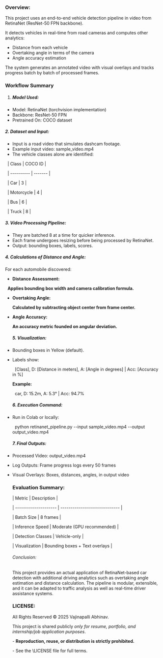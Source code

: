 ### Overview:



This project uses an end-to-end vehicle detection pipeline in video from RetinaNet (ResNet-50 FPN backbone).



It detects vehicles in real-time from road cameras and computes other analytics:

* Distance from each vehicle
* Overtaking angle in terms of the camera
* Angle accuracy estimation



The system generates an annotated video with visual overlays and tracks progress batch by batch of processed frames.



### Workflow Summary



1. ##### **Model Used:**



* Model: RetinaNet (torchvision implementation)
* Backbone: ResNet-50 FPN
* Pretrained On: COCO dataset



##### **2. Dataset and Input:**



* Input is a road video that simulates dashcam footage.
* Example input video: sample\_video.mp4
* The vehicle classes alone are identified:

 	| Class      | COCO ID |

 	| ---------- | ------- |

 	| Car        | 3       |

 	| Motorcycle | 4       |

 	| Bus        | 6       |

 	| Truck      | 8       |



##### **3. Video Processing Pipeline:**



* They are batched 8 at a time for quicker inference.
* Each frame undergoes resizing before being processed by RetinaNet.
* Output: bounding boxes, labels, scores.



##### **4. Calculations of Distance and Angle:**



For each automobile discovered:

* **Distance Assessment:**

    **Applies bounding box width and camera calibration formula.**

* **Overtaking Angle:**

  **Calculated by subtracting object center from frame center.**

* **Angle Accuracy:**

  **An accuracy metric founded on angular deviation.**

  

  ##### **5. Visualization:**

  

* Bounding boxes in Yellow (default).
* Labels show:

   	\[Class], D: \[Distance in meters], A: \[Angle in degrees] | Acc: \[Accuracy in %]

  

  **Example:**

   	car, D: 15.2m, A: 5.3° | Acc: 94.7%

  

  ##### **6. Execution Command:**

  

* Run in Colab or locally:

   	python retinanet\_pipeline.py --input sample\_video.mp4 --output output\_video.mp4

  

  ##### **7. Final Outputs:**

  

* Processed Video: output\_video.mp4
* Log Outputs: Frame progress logs every 50 frames
* Visual Overlays: Boxes, distances, angles, in output video

  

  ### Evaluation Summary:

  | Metric                | Description                    |

  | --------------------- | ------------------------------ |

  | Batch Size            | 8 frames                       |

  | Inference Speed       | Moderate (GPU recommended)     |

  | Detection Classes     | Vehicle-only                   |

  | Visualization         | Bounding boxes + Text overlays |

  

  

  ###### Conclusion:

  This project provides an actual application of RetinaNet-based car detection with additional driving analytics such as overtaking angle estimation and distance calculation. The pipeline is modular, extensible, and it can be adapted to traffic analysis as well as real-time driver assistance systems.

  

  ### LICENSE:

  

  All Rights Reserved © 2025 Vajinapalli Abhinav.

  

  This project is shared publicly *only for resume, portfolio, and internship/job application purposes*.

  

  \- **Reproduction, reuse, or distribution is strictly prohibited.**

  \- See the \LICENSE file for full terms.

  

